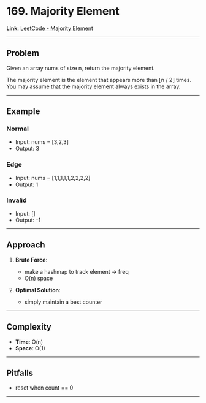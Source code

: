 # 169. Majority Element

**Link**: [LeetCode - Majority Element](https://leetcode.com/problems/majority-element/)

---

## Problem
Given an array nums of size n, return the majority element.

The majority element is the element that appears more than ⌊n / 2⌋ times. You may assume that the majority element always exists in the array.

---

## Example
### Normal
- Input: nums = [3,2,3]
- Output: 3

### Edge
- Input: nums = [1,1,1,1,1,2,2,2,2]
- Output: 1

### Invalid
- Input: []
- Output: -1

---

## Approach
1. **Brute Force**:
    - make a hashmap to track element -> freq
    - O(n) space

2. **Optimal Solution**:
    - simply maintain a best counter

---

## Complexity
- **Time**: O(n)
- **Space**: O(1)

---

## Pitfalls
- reset when count == 0

---
